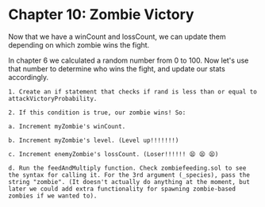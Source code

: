 # Chapter 10: Zombie Victory

Now that we have a winCount and lossCount, we can update them depending on which zombie wins the fight.

In chapter 6 we calculated a random number from 0 to 100. Now let's use that number to determine who wins the fight, and update our stats accordingly.

    1. Create an if statement that checks if rand is less than or equal to attackVictoryProbability.

    2. If this condition is true, our zombie wins! So:

    a. Increment myZombie's winCount.

    b. Increment myZombie's level. (Level up!!!!!!!)

    c. Increment enemyZombie's lossCount. (Loser!!!!!! 😫 😫 😫)

    d. Run the feedAndMultiply function. Check zombiefeeding.sol to see the syntax for calling it. For the 3rd argument (_species), pass the string "zombie". (It doesn't actually do anything at the moment, but later we could add extra functionality for spawning zombie-based zombies if we wanted to).
